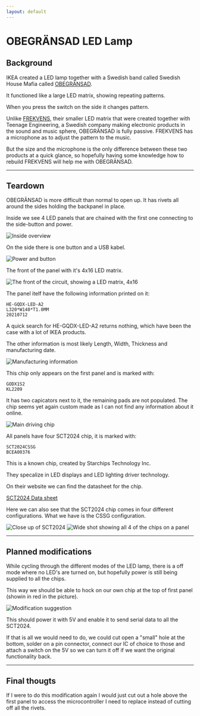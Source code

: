 ```yaml
---
layout: default
---
```


# OBEGRÄNSAD LED Lamp

## Background

IKEA created a LED lamp together with a Swedish band called Swedish House Mafia called [OBEGRÄNSAD](https://www.ikea.com/se/sv/p/obegraensad-led-vaegglampa-svart-00526248/).

It functioned like a large LED matrix, showing repeating patterns.

When you press the switch on the side it changes pattern.

Unlike [FREKVENS](https://www.ikea.com/se/sv/p/frekvens-led-multibelysning-svart-30420354/), their smaller LED matrix that were created together with Teenage Engineering, a Swedish company making electronic products in the sound and music sphere, OBEGRÄNSAD is fully passive. FREKVENS has a microphone as to adjust the pattern to the music.

But the size and the microphone is the only difference between these two products at a quick glance, so hopefully having some knowledge how to rebuild FREKVENS will help me with OBEGRÄNSAD.

---

## Teardown

OBEGRÄNSAD is more difficult than normal to open up. It has rivets all around the sides holding the backpanel in place.

Inside we see 4 LED panels that are chained with the first one connecting to the side-button and power.

![Inside overview](0.jpg)

On the side there is one button and a USB kabel.

![Power and button](1.jpg)

The front of the panel with it's 4x16 LED matrix.

![The front of the circuit, showing a LED matrix, 4x16](2.jpg)

The panel itelf have the following information printed on it:

```
HE-GQDX-LED-A2
L320*W140*T1.0MM
20210712
```

A quick search for HE-GQDX-LED-A2 returns nothing, which have been the case with a lot of IKEA products.

The other information is most likely Length, Width, Thickness and manufacturing date.

![Manufacturing information](3.jpg)

This chip only appears on the first panel and is marked with:

```
GODX1S2
KL2209
```

It has two capicators next to it, the remaining pads are not populated.
The chip seems yet again custom made as I can not find any information about it online.


![Main driving chip](4.jpg)

All panels have four SCT2024 chip, it is marked with:

```
SCT2024CSSG
BCEA00376
```

This is a known chip, created by Starchips Technology Inc.

They specalize in LED displays and LED lighting driver technology.

On their website we can find the datasheet for the chip.

[SCT2024 Data sheet](http://www.starchips.com.tw/pdf/datasheet/SCT2024V01_03.pdf)

Here we can also see that the SCT2024 chip comes in four different configurations. What we have is the CSSG configuration.


![Close up of SCT2024](5.jpg)
![Wide shot showing all 4 of the chips on a panel](6.jpg)

---

## Planned modifications

While cycling through the different modes of the LED lamp, there is a off mode where no LED's are turned on, but hopefully power is still being supplied to all the chips.

This way we should be able to hock on our own chip at the top of first panel (showin in red in the picture).

![Modification suggestion](7.jpg)

This should power it with 5V and enable it to send serial data to all the SCT2024.

If that is all we would need to do, we could cut open a "small" hole at the bottom, solder on a pin connector, connect our IC of choice to those and attach a switch on the 5V so we can turn it off if we want the original functionality back.

---

## Final thougts

If I were to do this modification again I would just cut out a hole above the first panel to access the microcontroller I need to replace instead of cutting off all the rivets.